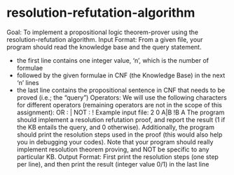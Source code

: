 # resolution-refutation-algorithm

Goal:
To implement a propositional logic theorem-prover using the resolution-refutation
algorithm.
Input Format:
From a given file, your program should read the knowledge base and the query statement.
- the first line contains one integer value, ‘n’, which is the number of formulae
- followed by the given formulae in CNF (the Knowledge Base) in the next ‘n’ lines
- the last line contains the propositional sentence in CNF that needs to be proved (i.e.; the
“query”)
Operators:
We will use the following characters for different operators (remaining operators are not in
the scope of this assignment):
OR : |
NOT : !
Example input file:
2 0
A|B
!B
A
The program should implement a resolution refutation proof, and report the result (1 if the
KB entails the query, and 0 otherwise). Additionally, the program should print the resolution
steps used in the proof (this would also help you in debugging your codes).
Note that your program should really implement resolution theorem proving, and NOT be
specific to any particular KB.
Output Format:
First print the resolution steps (one step per line), and then print the result (integer value
0/1) in the last line
